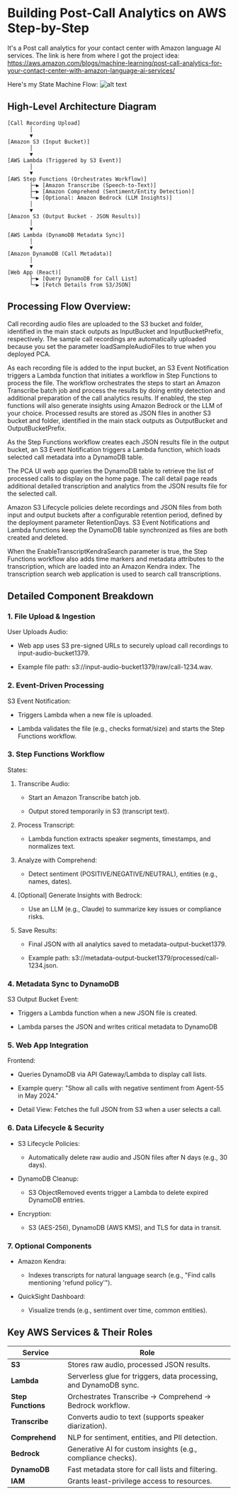 # Building Post-Call Analytics on AWS Step-by-Step

It's a Post call analytics for your contact center with Amazon language AI services.  The link is here from where I got the project idea: https://aws.amazon.com/blogs/machine-learning/post-call-analytics-for-your-contact-center-with-amazon-language-ai-services/

Here's my State Machine Flow:
![alt text](image.png)

## High-Level Architecture Diagram

```plaintext
[Call Recording Upload]  
       │  
       ▼  
[Amazon S3 (Input Bucket)]  
       │  
       ▼  
[AWS Lambda (Triggered by S3 Event)]  
       │  
       ▼  
[AWS Step Functions (Orchestrates Workflow)]  
       ├─▶ [Amazon Transcribe (Speech-to-Text)]  
       ├─▶ [Amazon Comprehend (Sentiment/Entity Detection)]  
       └─▶ [Optional: Amazon Bedrock (LLM Insights)]  
       │  
       ▼  
[Amazon S3 (Output Bucket - JSON Results)]  
       │  
       ▼  
[AWS Lambda (DynamoDB Metadata Sync)]  
       │  
       ▼  
[Amazon DynamoDB (Call Metadata)]  
       │  
       ▼  
[Web App (React)]  
       ├─▶ [Query DynamoDB for Call List]  
       └─▶ [Fetch Details from S3/JSON]
```

## Processing Flow Overview:

Call recording audio files are uploaded to the S3 bucket and folder, identified in the main stack outputs as InputBucket and InputBucketPrefix, respectively. The sample call recordings are automatically uploaded because you set the parameter loadSampleAudioFiles to true when you deployed PCA.

As each recording file is added to the input bucket, an S3 Event Notification triggers a Lambda function that initiates a workflow in Step Functions to process the file. The workflow orchestrates the steps to start an Amazon Transcribe batch job and process the results by doing entity detection and additional preparation of the call analytics results.  If enabled, the step functions will also generate insights using Amazon Bedrock or the LLM of your choice. Processed results are stored as JSON files in another S3 bucket and folder, identified in the main stack outputs as OutputBucket and OutputBucketPrefix.

As the Step Functions workflow creates each JSON results file in the output bucket, an S3 Event Notification triggers a Lambda function, which loads selected call metadata into a DynamoDB table.

The PCA UI web app queries the DynamoDB table to retrieve the list of processed calls to display on the home page. The call detail page reads additional detailed transcription and analytics from the JSON results file for the selected call.

Amazon S3 Lifecycle policies delete recordings and JSON files from both input and output buckets after a configurable retention period, defined by the deployment parameter RetentionDays. S3 Event Notifications and Lambda functions keep the DynamoDB table synchronized as files are both created and deleted.

When the EnableTranscriptKendraSearch parameter is true, the Step Functions workflow also adds time markers and metadata attributes to the transcription, which are loaded into an Amazon Kendra index. The transcription search web application is used to search call transcriptions.

## Detailed Component Breakdown

### 1. File Upload & Ingestion
User Uploads Audio:

- Web app uses S3 pre-signed URLs to securely upload call recordings to input-audio-bucket1379.

- Example file path: s3://input-audio-bucket1379/raw/call-1234.wav.

### 2. Event-Driven Processing
S3 Event Notification:

- Triggers Lambda when a new file is uploaded.

- Lambda validates the file (e.g., checks format/size) and starts the Step Functions workflow.

### 3. Step Functions Workflow
States:

1. Transcribe Audio:

    - Start an Amazon Transcribe batch job.

    - Output stored temporarily in S3 (transcript text).

2. Process Transcript:

    - Lambda function extracts speaker segments, timestamps, and normalizes text.

3. Analyze with Comprehend:

    - Detect sentiment (POSITIVE/NEGATIVE/NEUTRAL), entities (e.g., names, dates).

4. [Optional] Generate Insights with Bedrock:

    - Use an LLM (e.g., Claude) to summarize key issues or compliance risks.

5. Save Results:

    - Final JSON with all analytics saved to metadata-output-bucket1379.

    - Example path: s3://metadata-output-bucket1379/processed/call-1234.json.

### 4. Metadata Sync to DynamoDB
S3 Output Bucket Event:

- Triggers a Lambda function when a new JSON file is created.

- Lambda parses the JSON and writes critical metadata to DynamoDB

### 5. Web App Integration
Frontend:

- Queries DynamoDB via API Gateway/Lambda to display call lists.

- Example query: "Show all calls with negative sentiment from Agent-55 in May 2024."

- Detail View: Fetches the full JSON from S3 when a user selects a call.

### 6. Data Lifecycle & Security
- S3 Lifecycle Policies:

    - Automatically delete raw audio and JSON files after N days (e.g., 30 days).

- DynamoDB Cleanup:

    - S3 ObjectRemoved events trigger a Lambda to delete expired DynamoDB entries.

- Encryption:

    - S3 (AES-256), DynamoDB (AWS KMS), and TLS for data in transit.

### 7. Optional Components
- Amazon Kendra:

    - Indexes transcripts for natural language search (e.g., "Find calls mentioning 'refund policy'").

- QuickSight Dashboard:

    - Visualize trends (e.g., sentiment over time, common entities).

## Key AWS Services & Their Roles

| **Service**     | **Role**                                                                 |
|------------------|-------------------------------------------------------------------------|
| **S3**          | Stores raw audio, processed JSON results.                               |
| **Lambda**       | Serverless glue for triggers, data processing, and DynamoDB sync.      |
| **Step Functions** | Orchestrates Transcribe → Comprehend → Bedrock workflow.             |
| **Transcribe**   | Converts audio to text (supports speaker diarization).                 |
| **Comprehend**   | NLP for sentiment, entities, and PII detection.                        |
| **Bedrock**      | Generative AI for custom insights (e.g., compliance checks).           |
| **DynamoDB**     | Fast metadata store for call lists and filtering.                      |
| **IAM**          | Grants least-privilege access to resources.                            |
